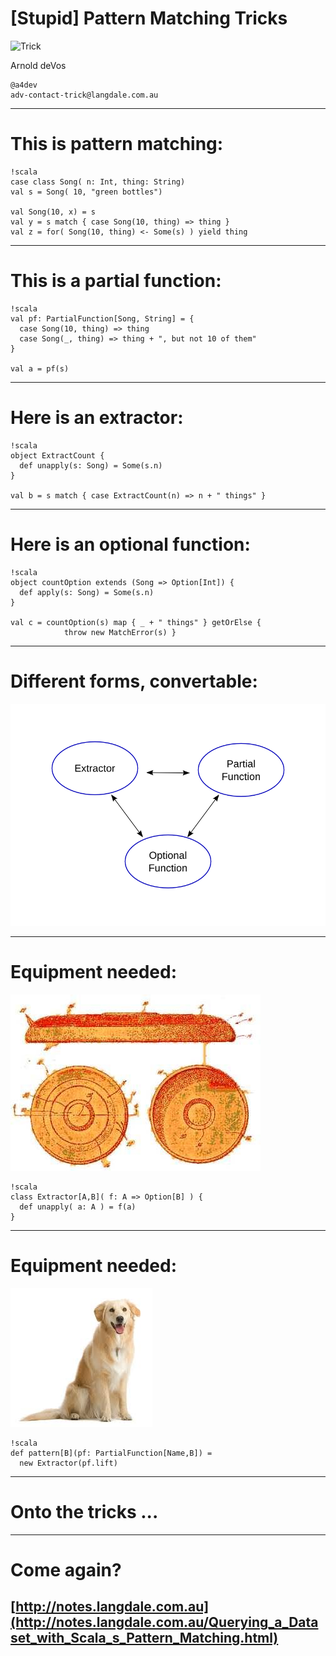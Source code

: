 # [Stupid] Pattern Matching Tricks

![Trick](pattern_tricks/master/dog.jpeg)

Arnold deVos

    @a4dev
    adv-contact-trick@langdale.com.au

---
# This is pattern matching:

    !scala
    case class Song( n: Int, thing: String)
    val s = Song( 10, "green bottles")

    val Song(10, x) = s
    val y = s match { case Song(10, thing) => thing }
    val z = for( Song(10, thing) <- Some(s) ) yield thing 

---
# This is a partial function:

    !scala
    val pf: PartialFunction[Song, String] = { 
      case Song(10, thing) => thing 
      case Song(_, thing) => thing + ", but not 10 of them"
    }

    val a = pf(s)

---
# Here is an extractor:

    !scala
    object ExtractCount {
      def unapply(s: Song) = Some(s.n)
    }

    val b = s match { case ExtractCount(n) => n + " things" }

---
# Here is an optional function:

    !scala
    object countOption extends (Song => Option[Int]) {
      def apply(s: Song) = Some(s.n)
    }
   
    val c = countOption(s) map { _ + " things" } getOrElse { 
                throw new MatchError(s) }

---
# Different forms, convertable:

![relationships](/relationships.png)

---
# Equipment needed:

![frisbee patent](frisbee2.jpg)

    !scala
    class Extractor[A,B]( f: A => Option[B] ) { 
      def unapply( a: A ) = f(a) 
    }

---
# Equipment needed:

![retriever](dog2.jpeg)

    !scala
    def pattern[B](pf: PartialFunction[Name,B]) = 
      new Extractor(pf.lift)

---
# Onto the tricks ...

---
# Come again?

## [http://notes.langdale.com.au](http://notes.langdale.com.au/Querying_a_Dataset_with_Scala_s_Pattern_Matching.html)
